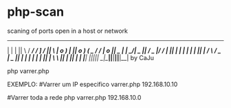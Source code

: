 # php-scan
scaning of ports open in a host or network
 ____  __ __  ____        _____   __   ____  ____  
|    \|  |  ||    \      / ___/  /  ] /    ||    \ 
|  o  )  |  ||  o  )    (   \_  /  / |  o  ||  _  |
|   _/|  _  ||   _/      \__  |/  /  |     ||  |  |
|  |  |  |  ||  |        /  \ /   \_ |  _  ||  |  |
|  |  |  |  ||  |        \    \     ||  |  ||  |  |
|__|  |__|__||__|         \___|\____||__|__||__|__|
by CaJu

php varrer.php <IP> 

EXEMPLO:
#Varrer um IP especifico
varrer.php 192.168.10.10
  
#Varrer toda a rede
php varrer.php 192.168.10.0
